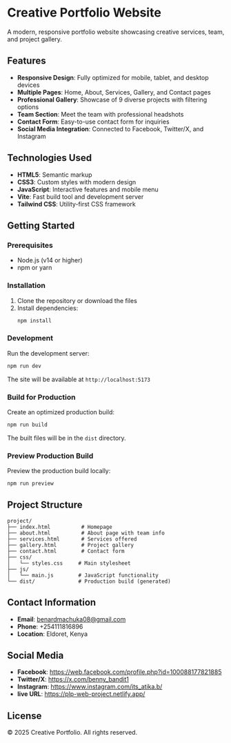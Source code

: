# Creative Portfolio Website

A modern, responsive portfolio website showcasing creative services, team, and project gallery.

## Features

- **Responsive Design**: Fully optimized for mobile, tablet, and desktop devices
- **Multiple Pages**: Home, About, Services, Gallery, and Contact pages
- **Professional Gallery**: Showcase of 9 diverse projects with filtering options
- **Team Section**: Meet the team with professional headshots
- **Contact Form**: Easy-to-use contact form for inquiries
- **Social Media Integration**: Connected to Facebook, Twitter/X, and Instagram

## Technologies Used

- **HTML5**: Semantic markup
- **CSS3**: Custom styles with modern design
- **JavaScript**: Interactive features and mobile menu
- **Vite**: Fast build tool and development server
- **Tailwind CSS**: Utility-first CSS framework

## Getting Started

### Prerequisites

- Node.js (v14 or higher)
- npm or yarn

### Installation

1. Clone the repository or download the files
2. Install dependencies:
   ```bash
   npm install
   ```

### Development

Run the development server:
```bash
npm run dev
```

The site will be available at `http://localhost:5173`

### Build for Production

Create an optimized production build:
```bash
npm run build
```

The built files will be in the `dist` directory.

### Preview Production Build

Preview the production build locally:
```bash
npm run preview
```

## Project Structure

```
project/
├── index.html          # Homepage
├── about.html          # About page with team info
├── services.html       # Services offered
├── gallery.html        # Project gallery
├── contact.html        # Contact form
├── css/
│   └── styles.css     # Main stylesheet
├── js/
│   └── main.js        # JavaScript functionality
└── dist/              # Production build (generated)
```

## Contact Information

- **Email**: benardmachuka08@gmail.com
- **Phone**: +254111816896
- **Location**: Eldoret, Kenya

## Social Media

- **Facebook**: https://web.facebook.com/profile.php?id=100088177821885
- **Twitter/X**: https://x.com/benny_bandit1
- **Instagram**: https://www.instagram.com/its_atika.b/
- **live URL**: https://plp-web-project.netlify.app/

## License

© 2025 Creative Portfolio. All rights reserved.

